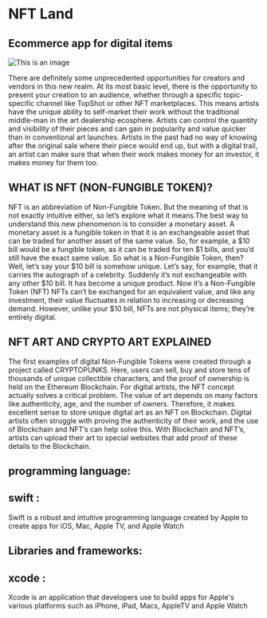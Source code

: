 # NFT Land 

## Ecommerce app for digital items

![This is an image](https://github.com/wajih942/ios-app/blob/main/Thumbnail.jpg)



There are definitely some unprecedented opportunities for creators and vendors in this new realm. At its most basic level, 
there is the opportunity to present your creation to an audience, whether through a specific topic-specific channel like 
TopShot or other NFT marketplaces.
This means artists have the unique ability to self-market their work without the traditional middle-man in the art dealership ecosphere. 
Artists can control the quantity and visibility of their pieces and can gain in popularity and value quicker than in conventional art launches. 
Artists in the past had no way of knowing after the original sale where their piece would end up, but with a digital trail, an artist can make sure that 
when their work makes money for an investor, it makes money for them too.

## WHAT IS NFT (NON-FUNGIBLE TOKEN)?

NFT is an abbreviation of Non-Fungible Token. But the meaning of that is not exactly intuitive either,
so let’s explore what it means.The best way to understand this new phenomenon is to consider a monetary asset.
A monetary asset is a fungible token in that it is an exchangeable asset that can be traded for another asset 
of the same value. So, for example, a $10 bill would be a fungible token, as it can be traded for ten $1 bills,
and you’d still have the exact same value. So what is a Non-Fungible Token, then? Well, let’s say your $10 bill is
somehow unique. Let’s say, for example, that it carries the autograph of a celebrity. Suddenly it’s not exchangeable
with any other $10 bill. It has become a unique product. Now it’s a Non-Fungible Token (NFT)
NFTs can’t be exchanged for an equivalent value, and like any investment, their value fluctuates in relation to increasing
or decreasing demand. However, unlike your $10 bill, NFTs are not physical items; they’re entirely digital.


## NFT ART AND CRYPTO ART EXPLAINED


The first examples of digital Non-Fungible Tokens were created through a project called CRYPTOPUNKS. Here, users can sell, 
buy and store tens of thousands of unique collectible characters, and the proof of ownership is held on the Ethereum Blockchain.
For digital artists, the NFT concept actually solves a critical problem. The value of art depends on many factors like authenticity, 
age, and the number of owners. Therefore, it makes excellent sense to store unique digital art as an NFT on Blockchain. Digital artists
often struggle with proving the authenticity of their work, and the use of Blockchain and NFT’s can help solve this. With Blockchain and NFT’s, 
artists can upload their art to special websites that add proof of these details to the Blockchain.


## programming language:

## swift :

Swift is a robust and intuitive programming language created by Apple to create apps for iOS, Mac, Apple TV, and Apple Watch




## Libraries and frameworks:

## xcode :

Xcode is an application that developers use to build apps for Apple's various platforms such as iPhone, iPad, Macs, AppleTV and Apple Watch


